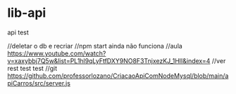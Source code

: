 # lib-api

api test

//deletar o db e recriar
//npm start ainda não funciona
//aula https://www.youtube.com/watch?v=xaxybbj7Q5w&list=PL1hl9qLyFtfDXY9NO8F3TnjxezKJ_1HlI&index=4
//ver rest test test
//git  https://github.com/professorlozano/CriacaoApiComNodeMysql/blob/main/apiCarros/src/server.js
